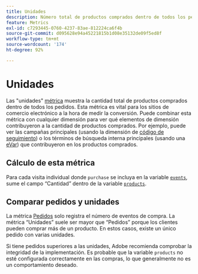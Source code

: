 ```yaml
---
title: Unidades
description: Número total de productos comprados dentro de todos los pedidos.
feature: Metrics
exl-id: c7293445-0760-4237-83ae-812224ca6f4b
source-git-commit: d095628e94a45221815b1d08e35132de09f5ed8f
workflow-type: tm+mt
source-wordcount: '174'
ht-degree: 92%

---
```


# Unidades

Las &quot;unidades&quot; [métrica](overview.md) muestra la cantidad total de productos comprados dentro de todos los pedidos. Esta métrica es vital para los sitios de comercio electrónico a la hora de medir la conversión. Puede combinar esta métrica con cualquier dimensión para ver qué elementos de dimensión contribuyeron a la cantidad de productos comprados. Por ejemplo, puede ver las campañas principales (usando la dimensión de [código de seguimiento](../dimensions/tracking-code.md)) o los términos de búsqueda interna principales (usando una [eVar](../dimensions/evar.md)) que contribuyeron en los productos comprados.

## Cálculo de esta métrica

Para cada visita individual donde `purchase` se incluya en la variable [`events`](/help/implement/vars/page-vars/events/events-overview.md), sume el campo “Cantidad” dentro de la variable [`products`](/help/implement/vars/page-vars/products.md).

## Comparar pedidos y unidades

La métrica [Pedidos](orders.md) solo registra el número de eventos de compra. La métrica “Unidades” suele ser mayor que “Pedidos” porque los clientes pueden comprar más de un producto. En estos casos, existe un único pedido con varias unidades.

Si tiene pedidos superiores a las unidades, Adobe recomienda comprobar la integridad de la implementación. Es probable que la variable `products` no esté configurada correctamente en las compras, lo que generalmente no es un comportamiento deseado.
